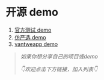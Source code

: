 # 开源 demo

1. [官方测试 demo](https://github.com/kaola-fed/megalo-demo)
1. [仿严选 demo](https://github.com/zwwill/megalo-yanxuan-demo)
1. [vantweapp demo](https://github.com/zlxbuzz/megalo-vant)


> *如果你想分享自己的项目或demo*
>
>*👇欢迎点击下方链接，加入列表👇*
